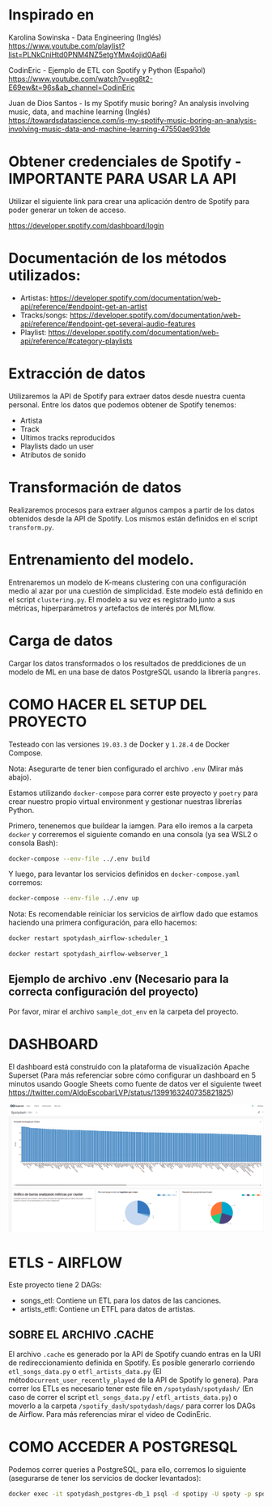 # Inspirado en
Karolina Sowinska - Data Engineering (Inglés)
https://www.youtube.com/playlist?list=PLNkCniHtd0PNM4NZ5etgYMw4ojid0Aa6i

CodinEric - Ejemplo de ETL con Spotify y Python (Español)
https://www.youtube.com/watch?v=eg8t2-E69ew&t=96s&ab_channel=CodinEric

Juan de Dios Santos - Is my Spotify music boring? An analysis involving music, data, and machine learning (Inglés)
https://towardsdatascience.com/is-my-spotify-music-boring-an-analysis-involving-music-data-and-machine-learning-47550ae931de


# Obtener credenciales de Spotify - IMPORTANTE PARA USAR LA API
Utilizar el siguiente link para crear una aplicación dentro de Spotify para poder generar un token de acceso.

https://developer.spotify.com/dashboard/login

# Documentación de los métodos utilizados:
- Artistas: https://developer.spotify.com/documentation/web-api/reference/#endpoint-get-an-artist
- Tracks/songs: https://developer.spotify.com/documentation/web-api/reference/#endpoint-get-several-audio-features
- Playlist: https://developer.spotify.com/documentation/web-api/reference/#category-playlists

# Extracción de datos
Utilizaremos la API de Spotify para extraer datos desde nuestra cuenta personal. Entre los datos que podemos obtener de Spotify tenemos:
* Artista
* Track
* Ultimos tracks reproducidos
* Playlists dado un user
* Atributos de sonido

# Transformación de datos
Realizaremos procesos para extraer algunos campos a partir de los datos obtenidos desde la API de Spotify. Los mismos están definidos en el script `transform.py`.

# Entrenamiento del modelo.
Entrenaremos un modelo de K-means clustering con una configuración medio al azar por una cuestión de simplicidad. Este modelo está definido en el script `clustering.py`. El modelo a su vez es registrado junto a sus métricas, hiperparámetros y artefactos de interés por MLflow.

# Carga de datos
Cargar los datos transformados o los resultados de preddiciones de un modelo de ML en una base de datos PostgreSQL usando la librería `pangres`.


# COMO HACER EL SETUP DEL PROYECTO
Testeado con las versiones `19.03.3` de Docker y `1.28.4` de Docker Compose.

Nota: Asegurarte de tener bien configurado el archivo `.env` (Mirar más abajo).

Estamos utilizando `docker-compose` para correr este proyecto y `poetry` para crear nuestro propio virtual environment y gestionar nuestras librerías Python.

Primero, tenenemos que buildear la iamgen. Para ello iremos a la carpeta `docker` y correremos el siguiente comando en una consola (ya sea WSL2 o consola Bash):

```bash
docker-compose --env-file ../.env build
```

Y luego, para levantar los servicios definidos en `docker-compose.yaml` corremos:
```bash
docker-compose --env-file ../.env up
```

Nota: Es recomendable reiniciar los servicios de airflow dado que estamos haciendo una primera configuración, para ello hacemos:

```bash
docker restart spotydash_airflow-scheduler_1
```

```bash
docker restart spotydash_airflow-webserver_1
```

## Ejemplo de archivo .env (Necesario para la correcta configuración del proyecto)
Por favor, mirar el archivo `sample_dot_env` en la carpeta del proyecto.


# DASHBOARD
El dashboard está construido con la plataforma de visualización Apache Superset (Para más referenciar sobre cómo configurar un dashboard en 5 minutos usando Google Sheets como fuente de datos ver el siguiente tweet https://twitter.com/AldoEscobarLVP/status/1399163240735821825)

![Superset Screen](./docs/screen_superset.png)


# ETLS - AIRFLOW
Este proyecto tiene 2 DAGs:

* songs_etl: Contiene un ETL para los datos de las canciones.
* artists_etfl: Contiene un ETFL para datos de artistas.

## SOBRE EL ARCHIVO .CACHE
El archivo `.cache` es generado por la API de Spotify cuando entras en la URI de redireccionamiento definida en Spotify. Es posible generarlo corriendo `etl_songs_data.py` o `etfl_artists_data.py` (El método`current_user_recently_played` de la API de Spotify lo genera).
Para correr los ETLs es necesario tener este file en  `/spotydash/spotydash/` (En caso de correr el script `etl_songs_data.py` / `etfl_artists_data.py`) o moverlo a la carpeta `/spotify_dash/spotydash/dags/` para correr los DAGs de Airflow. Para más referencias mirar el video de CodinEric.

# COMO ACCEDER A POSTGRESQL
Podemos correr queries a PostgreSQL, para ello, corremos lo siguiente (asegurarse de tener los servicios de docker levantados):

```bash
docker exec -it spotydash_postgres-db_1 psql -d spotipy -U spoty -p spoty -p 5432
```
